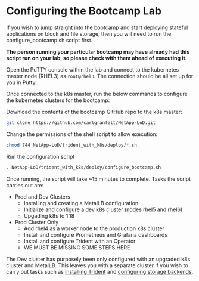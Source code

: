 # Configuring the Bootcamp Lab

If you wish to jump straight into the bootcamp and start deploying stateful applications on block and file storage, then you will need to run the configure_bootcamp.sh script first.  

**The person running your particular bootcamp may have already had this script run on your lab, so please check with them ahead of executing it.**

Open the PuTTY console within the lab and connect to the kubernetes master node (RHEL3) as ```root@rhel3```.  The connection should be all set up for you in Putty. 

Once connected to the k8s master, run the below commands to configure the kubernetes clusters for the bootcamp:  

Download the contents of the bootcamp GitHub repo to the k8s master:

```bash
git clone https://github.com/carlgranfelt/NetApp-LoD.git
```

Change the permissions of the shell script to allow execution:

```bash
chmod 744 NetApp-LoD/trident_with_k8s/deploy/*.sh
```

Run the configuration script

```bash
. NetApp-LoD/trident_with_k8s/deploy/configure_bootcamp.sh
```

Once running, the script will take ~15 minutes to complete.  Tasks the script carries out are:

* Prod and Dev Clusters
  * Installing and creating a MetalLB configuration
  * Initialize and configure a dev k8s cluster (nodes rhel5 and rhel6)
  * Upgading k8s to 1.18
* Prod Cluster Only
  * Add rhel4 as a worker node to the production k8s cluster
  * Install and configure Prometheus and Grafana dashboards
  * Install and configure Trident with an Operator
  * WE MUST BE MISSING SOME STEPS HERE

The Dev cluster has purposely been only configured with an upgraded k8s cluster and MetalLB.  This leaves you with a separate cluster if you wish to carry out tasks such as [installing Trident](/trident_with_k8s/tasks/install_trident) and [configuring storage backends](/trident_with_k8s/tasks/config_file).